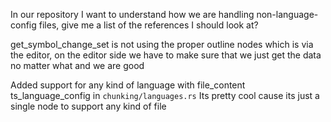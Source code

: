 In our repository I want to understand how we are handling non-language-config files, give me a list of the references I should look at?

get_symbol_change_set is not using the proper outline nodes which is via the editor, on the editor side we have to make sure that we just get the data no matter what and we are good

Added support for any kind of language with file_content ts_language_config in `chunking/languages.rs`
Its pretty cool cause its just a single node to support any kind of file
